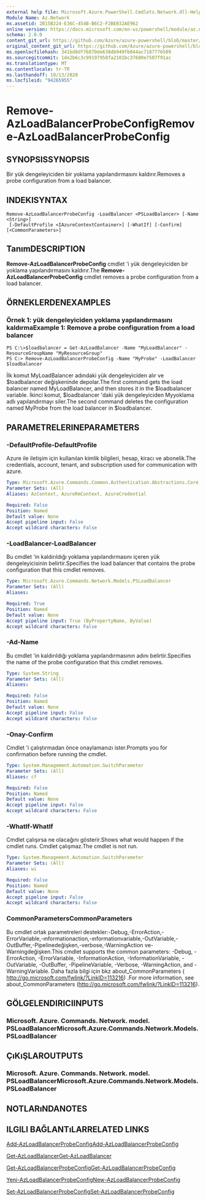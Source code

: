 ```yaml
---
external help file: Microsoft.Azure.PowerShell.Cmdlets.Network.dll-Help.xml
Module Name: Az.Network
ms.assetid: 2B15B224-E36C-454B-B6C2-F2BE032AE962
online version: https://docs.microsoft.com/en-us/powershell/module/az.network/remove-azloadbalancerprobeconfig
schema: 2.0.0
content_git_url: https://github.com/Azure/azure-powershell/blob/master/src/Network/Network/help/Remove-AzLoadBalancerProbeConfig.md
original_content_git_url: https://github.com/Azure/azure-powershell/blob/master/src/Network/Network/help/Remove-AzLoadBalancerProbeConfig.md
ms.openlocfilehash: 341bd8df76870de638db949fb844ac7187776509
ms.sourcegitcommit: 1de2b6c3c99197958fa2101bc37680e7507f91ac
ms.translationtype: MT
ms.contentlocale: tr-TR
ms.lasthandoff: 10/13/2020
ms.locfileid: "94265955"
---
```

# <span data-ttu-id="c2a85-101">Remove-AzLoadBalancerProbeConfig</span><span class="sxs-lookup"><span data-stu-id="c2a85-101">Remove-AzLoadBalancerProbeConfig</span></span>

## <span data-ttu-id="c2a85-102">SYNOPSIS</span><span class="sxs-lookup"><span data-stu-id="c2a85-102">SYNOPSIS</span></span>
<span data-ttu-id="c2a85-103">Bir yük dengeleyiciden bir yoklama yapılandırmasını kaldırır.</span><span class="sxs-lookup"><span data-stu-id="c2a85-103">Removes a probe configuration from a load balancer.</span></span>

## <span data-ttu-id="c2a85-104">INDEKI</span><span class="sxs-lookup"><span data-stu-id="c2a85-104">SYNTAX</span></span>

```
Remove-AzLoadBalancerProbeConfig -LoadBalancer <PSLoadBalancer> [-Name <String>]
 [-DefaultProfile <IAzureContextContainer>] [-WhatIf] [-Confirm] [<CommonParameters>]
```

## <span data-ttu-id="c2a85-105">Tanım</span><span class="sxs-lookup"><span data-stu-id="c2a85-105">DESCRIPTION</span></span>
<span data-ttu-id="c2a85-106">**Remove-AzLoadBalancerProbeConfig** cmdlet 'i yük dengeleyiciden bir yoklama yapılandırmasını kaldırır.</span><span class="sxs-lookup"><span data-stu-id="c2a85-106">The **Remove-AzLoadBalancerProbeConfig** cmdlet removes a probe configuration from a load balancer.</span></span>

## <span data-ttu-id="c2a85-107">ÖRNEKLERDEN</span><span class="sxs-lookup"><span data-stu-id="c2a85-107">EXAMPLES</span></span>

### <span data-ttu-id="c2a85-108">Örnek 1: yük dengeleyiciden yoklama yapılandırmasını kaldırma</span><span class="sxs-lookup"><span data-stu-id="c2a85-108">Example 1: Remove a probe configuration from a load balancer</span></span>
```
PS C:\>$loadbalancer = Get-AzLoadBalancer -Name "MyLoadBalancer" -ResourceGroupName "MyResourceGroup"
PS C:> Remove-AzLoadBalancerProbeConfig -Name "MyProbe" -LoadBalancer $loadbalancer
```

<span data-ttu-id="c2a85-109">İlk komut MyLoadBalancer adındaki yük dengeleyiciden alır ve $loadbalancer değişkeninde depolar.</span><span class="sxs-lookup"><span data-stu-id="c2a85-109">The first command gets the load balancer named MyLoadBalancer, and then stores it in the $loadbalancer variable.</span></span>
<span data-ttu-id="c2a85-110">İkinci komut, $loadbalancer 'daki yük dengeleyiciden Myyoklama adlı yapılandırmayı siler.</span><span class="sxs-lookup"><span data-stu-id="c2a85-110">The second command deletes the configuration named MyProbe from the load balancer in $loadbalancer.</span></span>

## <span data-ttu-id="c2a85-111">PARAMETRELERINE</span><span class="sxs-lookup"><span data-stu-id="c2a85-111">PARAMETERS</span></span>

### <span data-ttu-id="c2a85-112">-DefaultProfile</span><span class="sxs-lookup"><span data-stu-id="c2a85-112">-DefaultProfile</span></span>
<span data-ttu-id="c2a85-113">Azure ile iletişim için kullanılan kimlik bilgileri, hesap, kiracı ve abonelik.</span><span class="sxs-lookup"><span data-stu-id="c2a85-113">The credentials, account, tenant, and subscription used for communication with azure.</span></span>

```yaml
Type: Microsoft.Azure.Commands.Common.Authentication.Abstractions.Core.IAzureContextContainer
Parameter Sets: (All)
Aliases: AzContext, AzureRmContext, AzureCredential

Required: False
Position: Named
Default value: None
Accept pipeline input: False
Accept wildcard characters: False
```

### <span data-ttu-id="c2a85-114">-LoadBalancer</span><span class="sxs-lookup"><span data-stu-id="c2a85-114">-LoadBalancer</span></span>
<span data-ttu-id="c2a85-115">Bu cmdlet 'in kaldırıldığı yoklama yapılandırmasını içeren yük dengeleyicisinin belirtir.</span><span class="sxs-lookup"><span data-stu-id="c2a85-115">Specifies the load balancer that contains the probe configuration that this cmdlet removes.</span></span>

```yaml
Type: Microsoft.Azure.Commands.Network.Models.PSLoadBalancer
Parameter Sets: (All)
Aliases:

Required: True
Position: Named
Default value: None
Accept pipeline input: True (ByPropertyName, ByValue)
Accept wildcard characters: False
```

### <span data-ttu-id="c2a85-116">-Ad</span><span class="sxs-lookup"><span data-stu-id="c2a85-116">-Name</span></span>
<span data-ttu-id="c2a85-117">Bu cmdlet 'in kaldırıldığı yoklama yapılandırmasının adını belirtir.</span><span class="sxs-lookup"><span data-stu-id="c2a85-117">Specifies the name of the probe configuration that this cmdlet removes.</span></span>

```yaml
Type: System.String
Parameter Sets: (All)
Aliases:

Required: False
Position: Named
Default value: None
Accept pipeline input: False
Accept wildcard characters: False
```

### <span data-ttu-id="c2a85-118">-Onay</span><span class="sxs-lookup"><span data-stu-id="c2a85-118">-Confirm</span></span>
<span data-ttu-id="c2a85-119">Cmdlet 'i çalıştırmadan önce onaylamanızı ister.</span><span class="sxs-lookup"><span data-stu-id="c2a85-119">Prompts you for confirmation before running the cmdlet.</span></span>

```yaml
Type: System.Management.Automation.SwitchParameter
Parameter Sets: (All)
Aliases: cf

Required: False
Position: Named
Default value: None
Accept pipeline input: False
Accept wildcard characters: False
```

### <span data-ttu-id="c2a85-120">-WhatIf</span><span class="sxs-lookup"><span data-stu-id="c2a85-120">-WhatIf</span></span>
<span data-ttu-id="c2a85-121">Cmdlet çalışırsa ne olacağını gösterir.</span><span class="sxs-lookup"><span data-stu-id="c2a85-121">Shows what would happen if the cmdlet runs.</span></span> <span data-ttu-id="c2a85-122">Cmdlet çalışmaz.</span><span class="sxs-lookup"><span data-stu-id="c2a85-122">The cmdlet is not run.</span></span>

```yaml
Type: System.Management.Automation.SwitchParameter
Parameter Sets: (All)
Aliases: wi

Required: False
Position: Named
Default value: None
Accept pipeline input: False
Accept wildcard characters: False
```

### <span data-ttu-id="c2a85-123">CommonParameters</span><span class="sxs-lookup"><span data-stu-id="c2a85-123">CommonParameters</span></span>
<span data-ttu-id="c2a85-124">Bu cmdlet ortak parametreleri destekler:-Debug,-ErrorAction,-ErrorVariable,-ınformationaction,-ınformationvariable,-OutVariable,-OutBuffer,-Pipelinedeğişken,-verbose,-WarningAction ve-Warningdeğişken.</span><span class="sxs-lookup"><span data-stu-id="c2a85-124">This cmdlet supports the common parameters: -Debug, -ErrorAction, -ErrorVariable, -InformationAction, -InformationVariable, -OutVariable, -OutBuffer, -PipelineVariable, -Verbose, -WarningAction, and -WarningVariable.</span></span> <span data-ttu-id="c2a85-125">Daha fazla bilgi için bkz about_CommonParameters ( http://go.microsoft.com/fwlink/?LinkID=113216) .</span><span class="sxs-lookup"><span data-stu-id="c2a85-125">For more information, see about_CommonParameters (http://go.microsoft.com/fwlink/?LinkID=113216).</span></span>

## <span data-ttu-id="c2a85-126">GÖLGELENDIRICI</span><span class="sxs-lookup"><span data-stu-id="c2a85-126">INPUTS</span></span>

### <span data-ttu-id="c2a85-127">Microsoft. Azure. Commands. Network. model. PSLoadBalancer</span><span class="sxs-lookup"><span data-stu-id="c2a85-127">Microsoft.Azure.Commands.Network.Models.PSLoadBalancer</span></span>

## <span data-ttu-id="c2a85-128">ÇıKıŞLAR</span><span class="sxs-lookup"><span data-stu-id="c2a85-128">OUTPUTS</span></span>

### <span data-ttu-id="c2a85-129">Microsoft. Azure. Commands. Network. model. PSLoadBalancer</span><span class="sxs-lookup"><span data-stu-id="c2a85-129">Microsoft.Azure.Commands.Network.Models.PSLoadBalancer</span></span>

## <span data-ttu-id="c2a85-130">NOTLARıNDA</span><span class="sxs-lookup"><span data-stu-id="c2a85-130">NOTES</span></span>

## <span data-ttu-id="c2a85-131">ILGILI BAĞLANTıLAR</span><span class="sxs-lookup"><span data-stu-id="c2a85-131">RELATED LINKS</span></span>

[<span data-ttu-id="c2a85-132">Add-AzLoadBalancerProbeConfig</span><span class="sxs-lookup"><span data-stu-id="c2a85-132">Add-AzLoadBalancerProbeConfig</span></span>](./Add-AzLoadBalancerProbeConfig.md)

[<span data-ttu-id="c2a85-133">Get-AzLoadBalancer</span><span class="sxs-lookup"><span data-stu-id="c2a85-133">Get-AzLoadBalancer</span></span>](./Get-AzLoadBalancer.md)

[<span data-ttu-id="c2a85-134">Get-AzLoadBalancerProbeConfig</span><span class="sxs-lookup"><span data-stu-id="c2a85-134">Get-AzLoadBalancerProbeConfig</span></span>](./Get-AzLoadBalancerProbeConfig.md)

[<span data-ttu-id="c2a85-135">Yeni-AzLoadBalancerProbeConfig</span><span class="sxs-lookup"><span data-stu-id="c2a85-135">New-AzLoadBalancerProbeConfig</span></span>](./New-AzLoadBalancerProbeConfig.md)

[<span data-ttu-id="c2a85-136">Set-AzLoadBalancerProbeConfig</span><span class="sxs-lookup"><span data-stu-id="c2a85-136">Set-AzLoadBalancerProbeConfig</span></span>](./Set-AzLoadBalancerProbeConfig.md)


